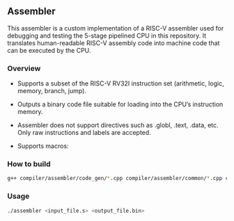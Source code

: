 ## Assembler
This assembler is a custom implementation of a RISC-V assembler used for debugging and testing the 5-stage pipelined CPU in this repository.
It translates human-readable RISC-V assembly code into machine code that can be executed by the CPU.
### Overview
- Supports a subset of the RISC-V RV32I instruction set (arithmetic, logic, memory, branch, jump).

- Outputs a binary code file suitable for loading into the CPU’s instruction memory.

- Assembler does not support directives such as .globl, .text, .data, etc. Only raw instructions and labels are accepted.

- Supports macros:

### How to build
```bash
g++ compiler/assembler/code_gen/*.cpp compiler/assembler/common/*.cpp compiler/assembler/parser/*.cpp compiler/assembler/preprocessor/*.cpp compiler/assembler/tokenizer/*.cpp compiler/assembler/main.cpp -std=c++14  -w -O2 -o assembler
```
### Usage
``` bash
./assembler <input_file.s> <output_file.bin>
```
